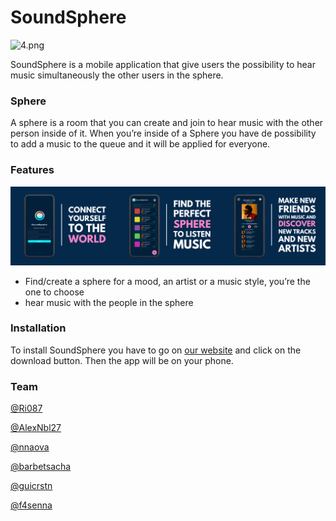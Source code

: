 # SoundSphere

![4.png](/assets/images/mockup_images.png)

SoundSphere is a mobile application that give users the possibility to hear music simultaneously the other users in the sphere. 

### Sphere

A sphere is a room that you can create and join to hear music with the other person inside of it. When you’re inside of a Sphere you have de possibility to add a music to the queue and it will be applied for everyone.

### Features

![f1.png](/assets/images/features_image.png)

- Find/create a sphere for a mood, an artist or a music style, you’re the one to choose
- hear music with the people in the sphere

### Installation

To install SoundSphere you have to go on [our website](http://soundsphere.gcristini.fr) and click on the download button. Then the app will be on your phone.

### Team

[@Ri087](https://github.com/Ri087)

[@AlexNbl27](https://github.com/AlexNbl27)

[@nnaova](https://github.com/nnaova)

[@barbetsacha](https://github.com/barbetsacha)

[@guicrstn](https://github.com/guicrstn)

[@f4senna](https://github.com/f4senna)